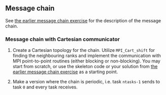 ## Message chain

See [the earlier message chain exercise](../message-chain) for the description of the message chain.

### Message chain with Cartesian communicator

1. Create a Cartesian topology for the chain. Utilize `MPI_Cart_shift` for finding
   the neighbouring ranks and implement the communication with MPI point-to-point routines
   (either blocking or non-blocking).
   You may start from scratch, or use the skeleton code or
   your solution from [the earlier message chain exercise](../message-chain)
   as a starting point.

2. Make a version where the chain is periodic, i.e. task `ntasks-1` sends to task `0`
   and every task receives.

